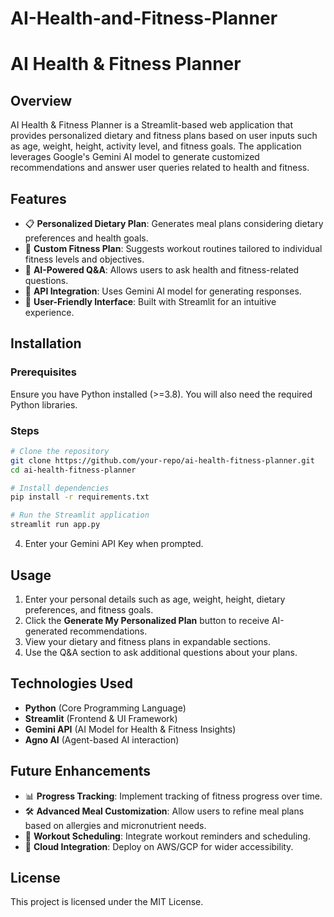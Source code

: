 # AI-Health-and-Fitness-Planner

# AI Health & Fitness Planner

## Overview
AI Health & Fitness Planner is a Streamlit-based web application that provides personalized dietary and fitness plans based on user inputs such as age, weight, height, activity level, and fitness goals. The application leverages Google's Gemini AI model to generate customized recommendations and answer user queries related to health and fitness.

## Features
- 📋 **Personalized Dietary Plan**: Generates meal plans considering dietary preferences and health goals.
- 💪 **Custom Fitness Plan**: Suggests workout routines tailored to individual fitness levels and objectives.
- 🤖 **AI-Powered Q&A**: Allows users to ask health and fitness-related questions.
- 🔑 **API Integration**: Uses Gemini AI model for generating responses.
- 🎯 **User-Friendly Interface**: Built with Streamlit for an intuitive experience.

## Installation
### Prerequisites
Ensure you have Python installed (>=3.8). You will also need the required Python libraries.

### Steps
```sh
# Clone the repository
git clone https://github.com/your-repo/ai-health-fitness-planner.git
cd ai-health-fitness-planner

# Install dependencies
pip install -r requirements.txt

# Run the Streamlit application
streamlit run app.py
```
4. Enter your Gemini API Key when prompted.

## Usage
1. Enter your personal details such as age, weight, height, dietary preferences, and fitness goals.
2. Click the **Generate My Personalized Plan** button to receive AI-generated recommendations.
3. View your dietary and fitness plans in expandable sections.
4. Use the Q&A section to ask additional questions about your plans.

## Technologies Used
- **Python** (Core Programming Language)
- **Streamlit** (Frontend & UI Framework)
- **Gemini API** (AI Model for Health & Fitness Insights)
- **Agno AI** (Agent-based AI interaction)

## Future Enhancements
- 📊 **Progress Tracking**: Implement tracking of fitness progress over time.
- 🛠️ **Advanced Meal Customization**: Allow users to refine meal plans based on allergies and micronutrient needs.
- 📅 **Workout Scheduling**: Integrate workout reminders and scheduling.
- 📡 **Cloud Integration**: Deploy on AWS/GCP for wider accessibility.

## License
This project is licensed under the MIT License.




